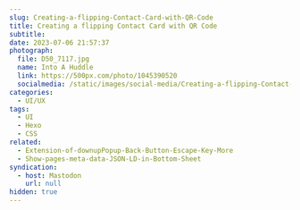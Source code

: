 ```yaml
---
slug: Creating-a-flipping-Contact-Card-with-QR-Code
title: Creating a flipping Contact Card with QR Code
subtitle:
date: 2023-07-06 21:57:37
photograph:
  file: D50_7117.jpg
  name: Into A Huddle
  link: https://500px.com/photo/1045390520
  socialmedia: /static/images/social-media/Creating-a-flipping-Contact-Card-with-QR-Code.png
categories:
  - UI/UX
tags:
  - UI
  - Hexo
  - CSS
related:
  - Extension-of-downupPopup-Back-Button-Escape-Key-More
  - Show-pages-meta-data-JSON-LD-in-Bottom-Sheet
syndication:
  - host: Mastodon
    url: null
hidden: true
---
```


<!-- more -->
